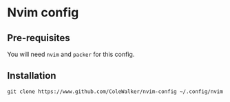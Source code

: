 # Nvim config

## Pre-requisites

You will need `nvim` and `packer` for this config.

## Installation

```
git clone https://www.github.com/ColeWalker/nvim-config ~/.config/nvim
```


